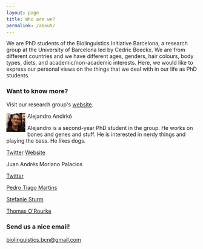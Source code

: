 ```yaml
---
layout: page
title: Who are we?
permalink: /about/
---
```


We are PhD students of the Biolinguistics Initiative Barcelona, a research group at the University of Barcelona led by Cedric Boeckx. We are from different countries and we have different ages, genders, hair colours, body types, diets, and academic/non-academic interests. Here, we would like to express our personal views on the things that we deal with in our life as PhD students.

### Want to know more?

Visit our research group's [website](http://bioling.ub.edu).

<div>
  
<img src="/images/alejandro.jpg" align="left" style="margin: 0 5px 5px 0" width="10%">

<bf>Alejandro Andirkó</bf> <br />

Alejandro is a second-year PhD student in the group. He works on bones and genes and stuff. He is interested in nerdy things and playing the bass. He likes dogs.
</div>

[Twitter](https://twitter.com/AGMAndirko) [Website](http://andirko.eu)

<div>
  
<!--Insert photo here! -->
  
<bf>Juan Andrés Moriano Palacios</bf>

[Twitter](https://twitter.com/juanandres_mp) 

</div>

[Pedro Tiago Martins](https://twitter.com/ptsgmartins)

[Stefanie Sturm](https://twitter.com/sturm_steffi)

[Thomas O'Rourke](https://twitter.com/Thomas_ORourke)

### Send us a nice email!

[biolinguistics.bcn@gmail.com](mailto:biolinguistics.bcn@gmail.com)
